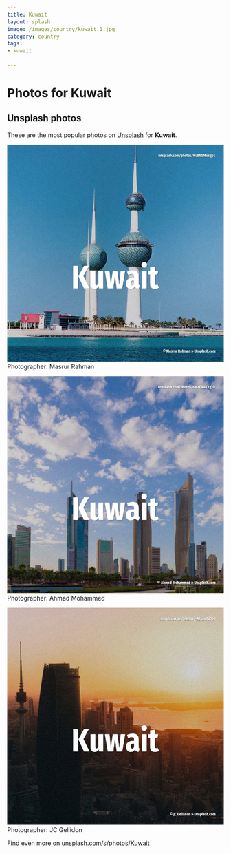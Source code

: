 ```yaml
---
title: Kuwait
layout: splash
image: /images/country/kuwait.1.jpg
category: country
tags:
- kuwait

---
```

# Photos for Kuwait
 
## Unsplash photos
These are the most popular photos on [Unsplash](https://unsplash.com) for **Kuwait**.
 
![Kuwait](/images/country/kuwait.1.jpg)
Photographer:  Masrur Rahman
 
![Kuwait](/images/country/kuwait.2.jpg)
Photographer:  Ahmad Mohammed
 
![Kuwait](/images/country/kuwait.3.jpg)
Photographer:  JC Gellidon
 
Find even more on [unsplash.com/s/photos/Kuwait](https://unsplash.com/s/photos/Kuwait)
 

